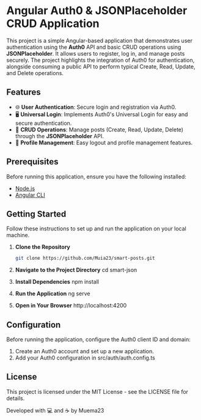 # Angular Auth0 & JSONPlaceholder CRUD Application

This project is a simple Angular-based application that demonstrates user authentication using the **Auth0** API and basic CRUD operations using **JSONPlaceholder**. It allows users to register, log in, and manage posts securely. The project highlights the integration of Auth0 for authentication, alongside consuming a public API to perform typical Create, Read, Update, and Delete operations.

## Features
- 🌐 **User Authentication**: Secure login and registration via Auth0.
- 🖥️ **Universal Login**: Implements Auth0's Universal Login for easy and secure authentication.
- 📱 **CRUD Operations**: Manage posts (Create, Read, Update, Delete) through the **JSONPlaceholder** API.
- 🔐 **Profile Management**: Easy logout and profile management features.

## Prerequisites

Before running this application, ensure you have the following installed:

- [Node.js](https://nodejs.org/en/download/)
- [Angular CLI](https://angular.io/cli)

## Getting Started

Follow these instructions to set up and run the application on your local machine.


1. **Clone the Repository**
   ```bash
   git clone https://github.com/Muia23/smart-posts.git

2. **Navigate to the Project Directory**
   cd smart-json

3. **Install Dependencies**
   npm install

4. **Run the Application**
   ng serve

5. **Open in Your Browser**
   http://localhost:4200

## Configuration
Before running the application, configure the Auth0 client ID and domain:

1. Create an Auth0 account and set up a new application.
2. Add your Auth0 configuration in src/auth/auth.config.ts   

## License
This project is licensed under the MIT License - see the LICENSE file for details.

Developed with 💻 and ☕ by Muema23